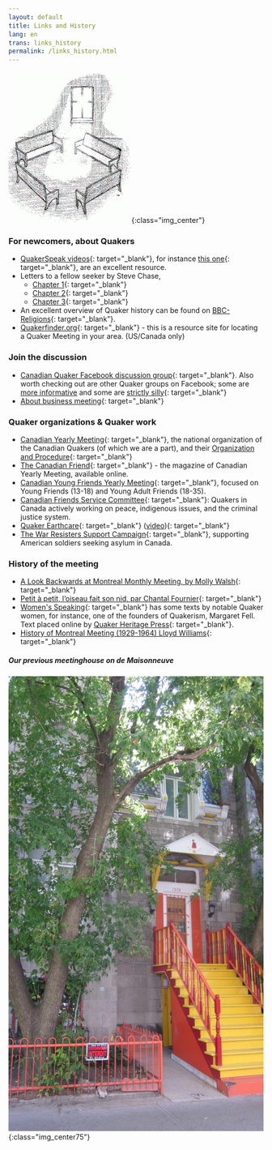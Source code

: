 ```yaml
---
layout: default
title: Links and History
lang: en
trans: links_history
permalink: /links_history.html
---
```

![Benches with light](assets/images/benches2-243x300.gif){:class="img_center"}
### For newcomers, about Quakers
* [QuakerSpeak videos](https://quakerspeak.com/){: target="_blank"}, for instance [this one](https://www.youtube.com/watch?time_continue=1&v=I63xA-VZGXw&feature=emb_title){: target="_blank"}, are an excellent resource.
* Letters to a fellow seeker by Steve Chase, 
  * [Chapter 1](https://drive.google.com/file/d/0B8iS545He0DEcmV2NFhHb1J2ak0/view){: target="_blank"}
  * [Chapter 2](https://drive.google.com/file/d/0B8iS545He0DEVnRLRWdlM1ZZdFk/view){: target="_blank"}
  * [Chapter 3](https://drive.google.com/file/d/0B8iS545He0DESzJPMEx0aTlPbEk/view){: target="_blank"}
* An excellent overview of Quaker history can be found on [BBC-Religions](https://www.bbc.co.uk/religion/religions/christianity/subdivisions/quakers_1.shtml){: target="_blank"}.
* [Quakerfinder.org](http://www.quakerfinder.org){: target="_blank"} - this is a resource site for locating a Quaker Meeting in your area. (US/Canada only) 

  
### Join the discussion
* [Canadian Quaker Facebook discussion group](https://www.facebook.com/groups/532516183429702/){: target="_blank"}. Also worth checking out are other Quaker groups on Facebook; some are [more informative](https://www.facebook.com/groups/2207263944/) and some are [strictly silly](https://www.facebook.com/groups/assbadfriends/){: target="_blank"}
* [About business meeting](https://quakerscotland.org/quaker-business-meetings){: target="_blank"}

### Quaker organizations & Quaker work
* [Canadian Yearly Meeting](https://www.quaker.ca){: target="_blank"}, the national organization of the Canadian Quakers (of which we are a part), and their [Organization and Procedure](https://quaker.ca/resources/organization-and-procedure/){: target="_blank"} 
* [The Canadian Friend](https://quaker.ca/resources/the-canadian-friend/){: target="_blank"} - the magazine of Canadian Yearly Meeting, available online. 
* [Canadian Young Friends Yearly Meeting](http://yf.quaker.ca){: target="_blank"}, focused on Young Friends (13-18) and Young Adult Friends (18-35). 
* [Canadian Friends Service Committee](quakerservice.ca){: target="_blank"}: Quakers in Canada actively working on peace, indigenous issues, and the criminal justice system.
* [Quaker Earthcare](https://www.quakerearthcare.org/){: target="_blank"} ([video](https://www.youtube.com/watch?v=5GBZUEeX1M0)){: target="_blank"}
* [The War Resisters Support Campaign](http://www.resisters.ca/){: target="_blank"}, supporting American soldiers seeking asylum in Canada. 

### History of the meeting
* [A Look Backwards at Montreal Monthly Meeting, by Molly Walsh](/assets/PDF/MMM-History-CF.V100.05.13-14.pdf){: target="_blank"} 
* [Petit à petit, l’oiseau fait son nid, par Chantal Fournier](/assets/PDF/MMM-History-CF.V100.05.15.pdf){: target="_blank"}
* [Women's Speaking](http://www.qhpress.org/texts/fell.html){: target="_blank"} has some texts by notable Quaker women, for instance, one of the founders of Quakerism, Margaret Fell. Text placed online by [Quaker Heritage Press](http://www.qhpress.org){: target="_blank"}.
* [History of Montreal Meeting (1929-1964) Lloyd Williams](/assets/PDF/MMM_history-Lloyd-Williams.pdf){: target="_blank"}

##### Our previous meetinghouse on de Maisonneuve
![Our previous meetinghouse on de Maisonneuve](/assets/images/1974%20MaisW%20(1).JPG){:class="img_center75"}
